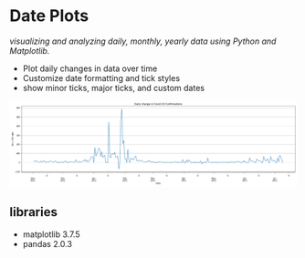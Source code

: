 # Date Plots
_visualizing and analyzing daily, monthly, yearly data using Python and Matplotlib._
* Plot daily changes in data over time 
* Customize date formatting and tick styles
* show minor ticks, major ticks, and custom dates 


![Example Plot](figures/date_month_covid.png)

## libraries
* matplotlib          3.7.5
* pandas              2.0.3



